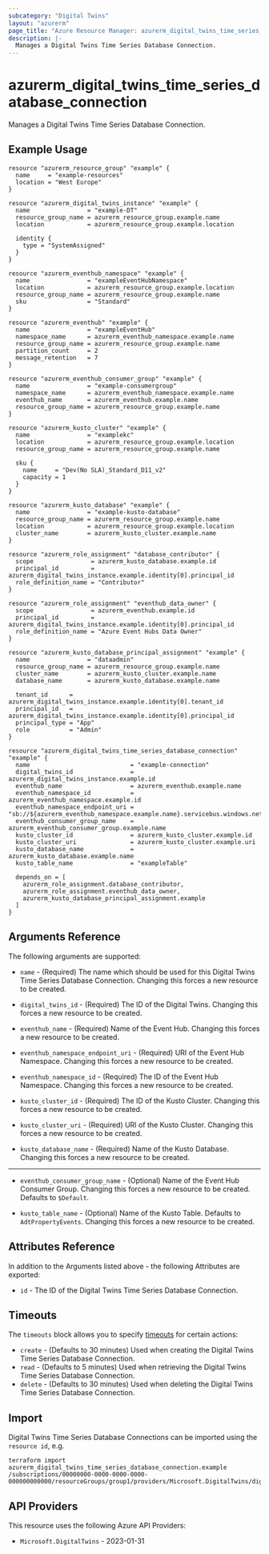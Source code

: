 ```yaml
---
subcategory: "Digital Twins"
layout: "azurerm"
page_title: "Azure Resource Manager: azurerm_digital_twins_time_series_database_connection"
description: |-
  Manages a Digital Twins Time Series Database Connection.
---
```


# azurerm_digital_twins_time_series_database_connection

Manages a Digital Twins Time Series Database Connection.

## Example Usage

```hcl
resource "azurerm_resource_group" "example" {
  name     = "example-resources"
  location = "West Europe"
}

resource "azurerm_digital_twins_instance" "example" {
  name                = "example-DT"
  resource_group_name = azurerm_resource_group.example.name
  location            = azurerm_resource_group.example.location

  identity {
    type = "SystemAssigned"
  }
}

resource "azurerm_eventhub_namespace" "example" {
  name                = "exampleEventHubNamespace"
  location            = azurerm_resource_group.example.location
  resource_group_name = azurerm_resource_group.example.name
  sku                 = "Standard"
}

resource "azurerm_eventhub" "example" {
  name                = "exampleEventHub"
  namespace_name      = azurerm_eventhub_namespace.example.name
  resource_group_name = azurerm_resource_group.example.name
  partition_count     = 2
  message_retention   = 7
}

resource "azurerm_eventhub_consumer_group" "example" {
  name                = "example-consumergroup"
  namespace_name      = azurerm_eventhub_namespace.example.name
  eventhub_name       = azurerm_eventhub.example.name
  resource_group_name = azurerm_resource_group.example.name
}

resource "azurerm_kusto_cluster" "example" {
  name                = "examplekc"
  location            = azurerm_resource_group.example.location
  resource_group_name = azurerm_resource_group.example.name

  sku {
    name     = "Dev(No SLA)_Standard_D11_v2"
    capacity = 1
  }
}

resource "azurerm_kusto_database" "example" {
  name                = "example-kusto-database"
  resource_group_name = azurerm_resource_group.example.name
  location            = azurerm_resource_group.example.location
  cluster_name        = azurerm_kusto_cluster.example.name
}

resource "azurerm_role_assignment" "database_contributor" {
  scope                = azurerm_kusto_database.example.id
  principal_id         = azurerm_digital_twins_instance.example.identity[0].principal_id
  role_definition_name = "Contributor"
}

resource "azurerm_role_assignment" "eventhub_data_owner" {
  scope                = azurerm_eventhub.example.id
  principal_id         = azurerm_digital_twins_instance.example.identity[0].principal_id
  role_definition_name = "Azure Event Hubs Data Owner"
}

resource "azurerm_kusto_database_principal_assignment" "example" {
  name                = "dataadmin"
  resource_group_name = azurerm_resource_group.example.name
  cluster_name        = azurerm_kusto_cluster.example.name
  database_name       = azurerm_kusto_database.example.name

  tenant_id      = azurerm_digital_twins_instance.example.identity[0].tenant_id
  principal_id   = azurerm_digital_twins_instance.example.identity[0].principal_id
  principal_type = "App"
  role           = "Admin"
}

resource "azurerm_digital_twins_time_series_database_connection" "example" {
  name                            = "example-connection"
  digital_twins_id                = azurerm_digital_twins_instance.example.id
  eventhub_name                   = azurerm_eventhub.example.name
  eventhub_namespace_id           = azurerm_eventhub_namespace.example.id
  eventhub_namespace_endpoint_uri = "sb://${azurerm_eventhub_namespace.example.name}.servicebus.windows.net"
  eventhub_consumer_group_name    = azurerm_eventhub_consumer_group.example.name
  kusto_cluster_id                = azurerm_kusto_cluster.example.id
  kusto_cluster_uri               = azurerm_kusto_cluster.example.uri
  kusto_database_name             = azurerm_kusto_database.example.name
  kusto_table_name                = "exampleTable"

  depends_on = [
    azurerm_role_assignment.database_contributor,
    azurerm_role_assignment.eventhub_data_owner,
    azurerm_kusto_database_principal_assignment.example
  ]
}
```

## Arguments Reference

The following arguments are supported:

* `name` - (Required) The name which should be used for this Digital Twins Time Series Database Connection. Changing this forces a new resource to be created.

* `digital_twins_id` - (Required) The ID of the Digital Twins. Changing this forces a new resource to be created.

* `eventhub_name` - (Required) Name of the Event Hub. Changing this forces a new resource to be created.

* `eventhub_namespace_endpoint_uri` - (Required) URI of the Event Hub Namespace. Changing this forces a new resource to be created.

* `eventhub_namespace_id` - (Required) The ID of the Event Hub Namespace. Changing this forces a new resource to be created.

* `kusto_cluster_id` - (Required) The ID of the Kusto Cluster. Changing this forces a new resource to be created.

* `kusto_cluster_uri` - (Required) URI of the Kusto Cluster. Changing this forces a new resource to be created.

* `kusto_database_name` - (Required) Name of the Kusto Database. Changing this forces a new resource to be created.

---

* `eventhub_consumer_group_name` - (Optional) Name of the Event Hub Consumer Group. Changing this forces a new resource to be created. Defaults to `$Default`.

* `kusto_table_name` - (Optional) Name of the Kusto Table. Defaults to `AdtPropertyEvents`. Changing this forces a new resource to be created.

## Attributes Reference

In addition to the Arguments listed above - the following Attributes are exported: 

* `id` - The ID of the Digital Twins Time Series Database Connection.

## Timeouts

The `timeouts` block allows you to specify [timeouts](https://developer.hashicorp.com/terraform/language/resources/configure#define-operation-timeouts) for certain actions:

* `create` - (Defaults to 30 minutes) Used when creating the Digital Twins Time Series Database Connection.
* `read` - (Defaults to 5 minutes) Used when retrieving the Digital Twins Time Series Database Connection.
* `delete` - (Defaults to 30 minutes) Used when deleting the Digital Twins Time Series Database Connection.

## Import

Digital Twins Time Series Database Connections can be imported using the `resource id`, e.g.

```shell
terraform import azurerm_digital_twins_time_series_database_connection.example /subscriptions/00000000-0000-0000-0000-000000000000/resourceGroups/group1/providers/Microsoft.DigitalTwins/digitalTwinsInstances/dt1/timeSeriesDatabaseConnections/connection1
```

## API Providers
<!-- This section is generated, changes will be overwritten -->
This resource uses the following Azure API Providers:

* `Microsoft.DigitalTwins` - 2023-01-31
